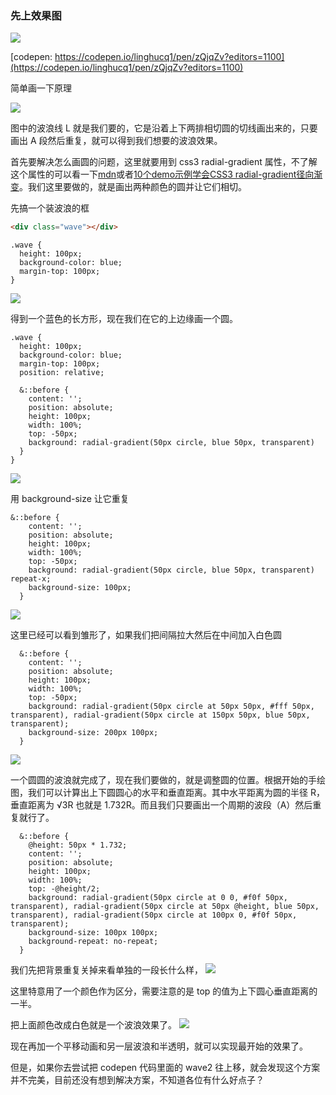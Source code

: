 ### 先上效果图

<img src="https://i.loli.net/2019/05/25/5ce92c15d216448301.gif">

[codepen: https://codepen.io/linghucq1/pen/zQjqZv?editors=1100](https://codepen.io/linghucq1/pen/zQjqZv?editors=1100)

简单画一下原理

<img src="https://i.loli.net/2019/05/25/5ce9300dba04455531.jpg">

图中的波浪线 L 就是我们要的，它是沿着上下两排相切圆的切线画出来的，只要画出 A 段然后重复，就可以得到我们想要的波浪效果。

首先要解决怎么画圆的问题，这里就要用到 css3 radial-gradient 属性，不了解这个属性的可以看一下[mdn](https://developer.mozilla.org/zh-CN/docs/Web/CSS/radial-gradient)或者[10个demo示例学会CSS3 radial-gradient径向渐变](https://www.zhangxinxu.com/wordpress/2017/11/css3-radial-gradient-syntax-example/)。我们这里要做的，就是画出两种颜色的圆并让它们相切。

先搞一个装波浪的框
``` html
<div class="wave"></div>
```
``` less
.wave {
  height: 100px;
  background-color: blue;
  margin-top: 100px;
}
```
<img src="https://i.loli.net/2019/05/25/5ce9355d98df344170.png">

得到一个蓝色的长方形，现在我们在它的上边缘画一个圆。

``` less
.wave {
  height: 100px;
  background-color: blue;
  margin-top: 100px;
  position: relative;
  
  &::before {
    content: '';
    position: absolute;
    height: 100px;
    width: 100%;
    top: -50px;
    background: radial-gradient(50px circle, blue 50px, transparent)
  }
}
```
![](https://i.loli.net/2019/05/25/5ce9363069d3715421.png)

用 background-size 让它重复
``` less
&::before {
    content: '';
    position: absolute;
    height: 100px;
    width: 100%;
    top: -50px;
    background: radial-gradient(50px circle, blue 50px, transparent) repeat-x;
    background-size: 100px;
  }
```
![](https://i.loli.net/2019/05/25/5ce9375b8b73d22391.png)

这里已经可以看到雏形了，如果我们把间隔拉大然后在中间加入白色圆
``` less
  &::before {
    content: '';
    position: absolute;
    height: 100px;
    width: 100%;
    top: -50px;
    background: radial-gradient(50px circle at 50px 50px, #fff 50px, transparent), radial-gradient(50px circle at 150px 50px, blue 50px, transparent);
    background-size: 200px 100px;
  }
```
![](https://i.loli.net/2019/05/25/5ce93957c479285165.png)

一个圆圆的波浪就完成了，现在我们要做的，就是调整圆的位置。根据开始的手绘图，我们可以计算出上下圆圆心的水平和垂直距离。其中水平距离为圆的半径 R，垂直距离为 √3R 也就是 1.732R。而且我们只要画出一个周期的波段（A）然后重复就行了。

``` less
  &::before {
    @height: 50px * 1.732;
    content: '';
    position: absolute;
    height: 100px;
    width: 100%;
    top: -@height/2;
    background: radial-gradient(50px circle at 0 0, #f0f 50px, transparent), radial-gradient(50px circle at 50px @height, blue 50px, transparent), radial-gradient(50px circle at 100px 0, #f0f 50px, transparent);
    background-size: 100px 100px;
    background-repeat: no-repeat;
  }
```
我们先把背景重复关掉来看单独的一段长什么样，
![](https://i.loli.net/2019/05/25/5ce93e77a9a2330601.png)

这里特意用了一个颜色作为区分，需要注意的是 top 的值为上下圆心垂直距离的一半。

把上面颜色改成白色就是一个波浪效果了。
![](https://i.loli.net/2019/05/25/5ce93ef88dc3451842.png)

现在再加一个平移动画和另一层波浪和半透明，就可以实现最开始的效果了。

但是，如果你去尝试把 codepen 代码里面的 wave2 往上移，就会发现这个方案并不完美，目前还没有想到解决方案，不知道各位有什么好点子？